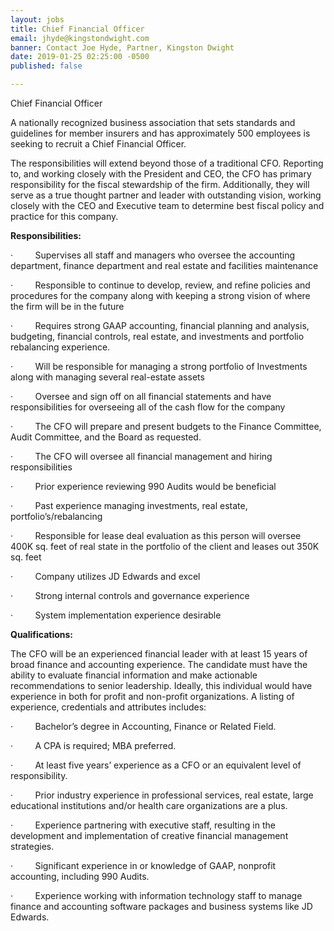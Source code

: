 ```yaml
---
layout: jobs
title: Chief Financial Officer
email: jhyde@kingstondwight.com
banner: Contact Joe Hyde, Partner, Kingston Dwight
date: 2019-01-25 02:25:00 -0500
published: false

---
```

Chief Financial Officer

A nationally recognized business association that sets standards and guidelines for member insurers and has approximately 500 employees is seeking to recruit a Chief Financial Officer.

The responsibilities will extend beyond those of a traditional CFO. Reporting to, and working closely with the President and CEO, the CFO has primary responsibility for the fiscal stewardship of the firm. Additionally, they will serve as a true thought partner and leader with outstanding vision, working closely with the CEO and Executive team to determine best fiscal policy and practice for this company.

**Responsibilities:**

·         Supervises all staff and managers who oversee the accounting department,                                                          finance department and real estate and facilities maintenance

·         Responsible to continue to develop, review, and refine policies and procedures for the company along with keeping a strong vision of where the firm will be in the future

·         Requires strong GAAP accounting, financial planning and analysis, budgeting, financial controls, real estate, and investments and portfolio rebalancing experience.

·         Will be responsible for managing a strong portfolio of Investments along with managing several real-estate assets

·         Oversee and sign off on all financial statements and have responsibilities for overseeing all of the cash flow for the company

·         The CFO will prepare and present budgets to the Finance Committee, Audit Committee, and the Board as requested.

·         The CFO will oversee all financial management and hiring responsibilities

·         Prior experience reviewing 990 Audits would be beneficial

·         Past experience managing investments, real estate, portfolio’s/rebalancing

·         Responsible for lease deal evaluation as this person will oversee 400K sq. feet    of real state in the portfolio of the client and leases out 350K sq. feet

·         Company utilizes JD Edwards and excel

·         Strong internal controls and governance experience

·         System implementation experience desirable

**Qualifications:**

The CFO will be an experienced financial leader with at least 15 years of broad finance and accounting experience. The candidate must have the ability to evaluate financial information and make actionable recommendations to senior leadership. Ideally, this individual would have experience in both for profit and non-profit organizations. A listing of experience, credentials and attributes includes:

·         Bachelor’s degree in Accounting, Finance or Related Field.

·         A CPA is required; MBA preferred.

·         At least five years’ experience as a CFO or an equivalent level of responsibility.

·         Prior industry experience in professional services, real estate, large educational  institutions and/or health care organizations are a plus.

·         Experience partnering with executive staff, resulting in the development and implementation of creative financial management strategies.

·         Significant experience in or knowledge of GAAP, nonprofit accounting, including 990 Audits.

·         Experience working with information technology staff to manage finance and accounting software packages and business systems like JD Edwards.